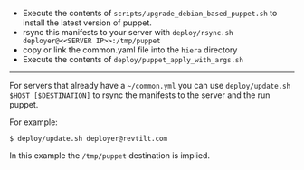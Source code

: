 - Execute the contents of `scripts/upgrade_debian_based_puppet.sh` to install the latest version of puppet.
- rsync this manifests to your server with `deploy/rsync.sh deployer@<<SERVER IP>>:/tmp/puppet`
- copy or link the common.yaml file into the `hiera` directory
- Execute the contents of `deploy/puppet_apply_with_args.sh` 

---

For servers that already have a `~/common.yml` you can use `deploy/update.sh $HOST [$DESTINATION]`
to rsync the manifests to the server and the run puppet.

For example:

```
$ deploy/update.sh deployer@revtilt.com
```

In this example the `/tmp/puppet` destination is implied.